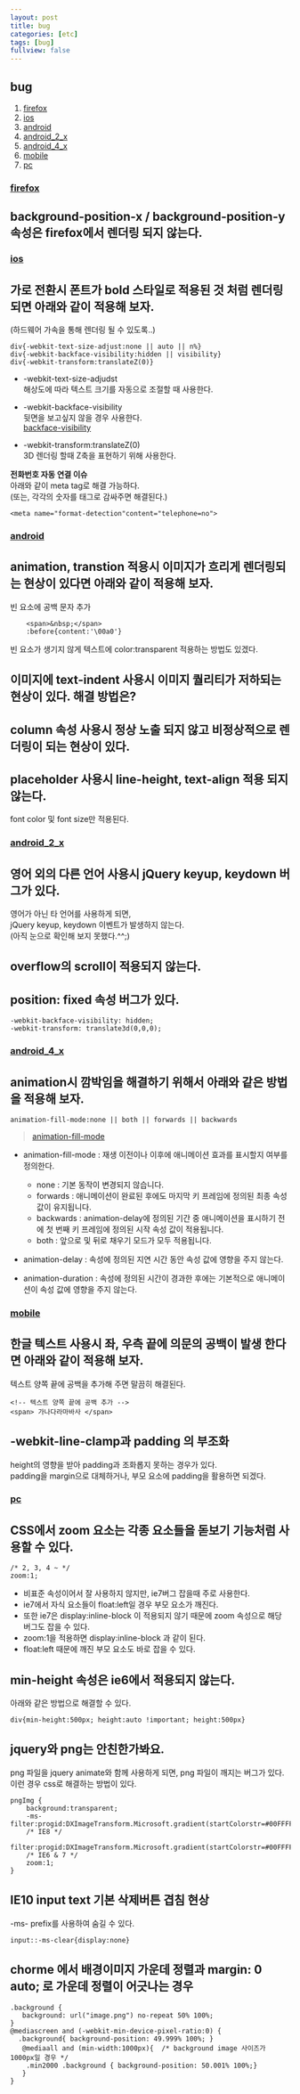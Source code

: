 ```yaml
---
layout: post
title: bug
categories: [etc]
tags: [bug]
fullview: false
---
```


## bug
1. [firefox](#firefox)  
1. [ios](#ios)  
1. [android](#android)  
1. [android_2_x](#android_2_x)  
1. [android_4_x](#android_4_x)  
1. [mobile](#mobile)  
1. [pc](#pc)  

### <a href="#" name="firefox">firefox</a>  
**background-position-x / background-position-y 속성은 firefox에서 렌더링 되지 않는다.**  
---

### <a href="#" name="ios">ios</a>  
**가로 전환시 폰트가 bold 스타일로 적용된 것 처럼 렌더링 되면 아래와 같이 적용해 보자.**  
---
(하드웨어 가속을 통해 렌더링 될 수 있도록..)

	div{-webkit-text-size-adjust:none || auto || n%}
	div{-webkit-backface-visibility:hidden || visibility}
	div{-webkit-transform:translateZ(0)}

- -webkit-text-size-adjudst  
	해상도에 따라 텍스트 크기를 자동으로 조절할 때 사용한다.  

- -webkit-backface-visibility  
	뒷면을 보고싶지 않을 경우 사용한다.  
	<a href="https://developer.mozilla.org/en-US/docs/Web/CSS/backface-visibility">backface-visibility</a>  

- -webkit-transform:translateZ(0)  
	3D 렌더링 할때 Z축을 표현하기 위해 사용한다.  

**전화번호 자동 연결 이슈**  
아래와 같이 meta tag로 해결 가능하다.  
(또는, 각각의 숫자를 태그로 감싸주면 해결된다.)  
	
	<meta name="format-detection"content="telephone=no">

### <a href="#" name="android">android</a>  
**animation, transtion 적용시 이미지가 흐리게 렌더링되는 현상이 있다면 아래와 같이 적용해 보자.**  
---
빈 요소에 공백 문자 추가  

		<span>&nbsp;</span>
		:before{content:'\00a0'}

빈 요소가 생기지 않게 텍스트에 color:transparent 적용하는 방법도 있겠다.  

**이미지에 text-indent 사용시 이미지 퀄리티가 저하되는 현상이 있다. 해결 방법은?**  
---
**column 속성 사용시 정상 노출 되지 않고 비정상적으로 렌더링이 되는 현상이 있다.**  
---
**placeholder 사용시 line-height, text-align 적용 되지 않는다.**  
---
font color 및 font size만 적용된다.  

### <a href="#" name="android_2_x">android_2_x</a>  
**영어 외의 다른 언어 사용시 jQuery keyup, keydown 버그가 있다.**  
---
영어가 아닌 타 언어를 사용하게 되면,  
jQuery keyup, keydown 이벤트가 발생하지 않는다.  
(아직 눈으로 확인해 보지 못했다.^^;)  

**overflow의 scroll이 적용되지 않는다.**  
---
**position: fixed 속성 버그가 있다.**  
---
	
	-webkit-backface-visibility: hidden;
	-webkit-transform: translate3d(0,0,0);

### <a href="#" name="android_4_x">android_4_x</a>  
**animation시 깜박임을 해결하기 위해서 아래와 같은 방법을 적용해 보자.**  
---
	
	animation-fill-mode:none || both || forwards || backwards

> <a href="https://developer.mozilla.org/en-US/docs/Web/CSS/animation-fill-mode">animation-fill-mode</a>  

- animation-fill-mode : 재생 이전이나 이후에 애니메이션 효과를 표시할지 여부를 정의한다.  
	- none : 기본 동작이 변경되지 않습니다.  
	- forwards : 애니메이션이 완료된 후에도 마지막 키 프레임에 정의된 최종 속성 값이 유지됩니다.  
	- backwards : animation-delay에 정의된 기간 중 애니메이션을 표시하기 전에 첫 번째 키 프레임에 정의된 시작 속성 값이 적용됩니다.  
	- both : 앞으로 및 뒤로 채우기 모드가 모두 적용됩니다.  

- animation-delay : 속성에 정의된 지연 시간 동안 속성 값에 영향을 주지 않는다.  
- animation-duration : 속성에 정의된 시간이 경과한 후에는 기본적으로 애니메이션이 속성 값에 영향을 주지 않는다.  

### <a href="#" name="mobile">mobile</a>  
**한글 텍스트 사용시 좌, 우측 끝에 의문의 공백이 발생 한다면 아래와 같이 적용해 보자.**  
---
텍스트 양쪽 끝에 공백을 추가해 주면 말끔히 해결된다.  
	
	<!-- 텍스트 양쪽 끝에 공백 추가 -->
	<span> 가나다라마바사 </span>

**-webkit-line-clamp과 padding 의 부조화**  
---
height의 영향을 받아 padding과 조화롭지 못하는 경우가 있다.  
padding을 margin으로 대체하거나, 부모 요소에 padding을 활용하면 되겠다.  

### <a href="#" name="pc">pc</a>  
**CSS에서 zoom 요소는 각종 요소들을 돋보기 기능처럼 사용할 수 있다.**  
---
	
	/* 2, 3, 4 ~ */
	zoom:1;

- 비표준 속성이어서 잘 사용하지 않지만, ie7버그 잡을때 주로 사용한다.  
- ie7에서 자식 요소들이 float:left일 경우 부모 요소가 깨진다.  
- 또한 ie7은 display:inline-block 이 적용되지 않기 때문에 zoom 속성으로 해당 버그도 잡을 수 있다.  
- zoom:1을 적용하면 display:inline-block 과 같이 된다.  
- float:left 때문에 깨진 부모 요소도 바로 잡을 수 있다.  

**min-height 속성은 ie6에서 적용되지 않는다.**  
---
아래와 같은 방법으로 해결할 수 있다.  
	
	div{min-height:500px; height:auto !important; height:500px}

**jquery와 png는 안친한가봐요.**  
---
png 파일을 jquery animate와 함께 사용하게 되면, png 파일이 깨지는 버그가 있다.  
이런 경우 css로 해결하는 방법이 있다.  
	
	pngImg {
		background:transparent;
		-ms-filter:progid:DXImageTransform.Microsoft.gradient(startColorstr=#00FFFFFF,endColorstr=#00FFFFFF);
		/* IE8 */
		filter:progid:DXImageTransform.Microsoft.gradient(startColorstr=#00FFFFFF,endColorstr=#00FFFFFF);
		/* IE6 & 7 */
		zoom:1;
	}

**IE10 input text 기본 삭제버튼 겹침 현상**  
---
-ms- prefix를 사용하여 숨길 수 있다.  
	
	input::-ms-clear{display:none}

**chorme 에서 배경이미지 가운데 정렬과 margin: 0 auto; 로 가운데 정렬이 어긋나는 경우**  
---
	
	.background {
	   background: url("image.png") no-repeat 50% 100%;
	}
	@mediascreen and (-webkit-min-device-pixel-ratio:0) {
	  .background{ background-position: 49.999% 100%; }
	   @mediaall and (min-width:1000px){  /* background image 사이즈가 1000px일 경우 */
		.min2000 .background { background-position: 50.001% 100%;}
	   }
	}